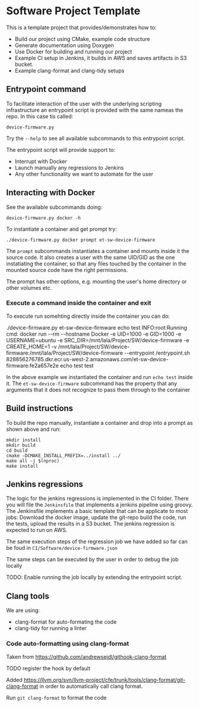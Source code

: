 Software Project Template
=========================

This is a template project that provides/demonstrates how to:

*  Build our project using CMake, example code structure
*  Generate documentation using Doxygen
*  Use Docker for building and running our project
*  Example CI setup in Jenkins, it builds in AWS and saves artifacts
   in S3 bucket.
*  Example clang-format and clang-tidy setups


##  Entrypoint command

To facilitate interaction of the user with the underlying scripting
infrastructure an entrypoint script is provided with the same nameas the
repo. In this case tis called:

    device-firmware.py

Try the `--help` to see all available subcommands to this entrypoint script.

The entrypoint script will provide support to:

*  Interrupt with Docker
*  Launch manually any regressions to Jenkins
*  Any other functionality we want to automate for the user

## Interacting with Docker

See the available subcommands doing:

    device-firmware.py docker -h

To instantiate a container and get prompt try:

    ./device-firmware.py docker prompt et-sw-device-firmware

The `prompt` subcommands instantiates a container and mounts inside it
the source code. It also creates a user with the same UID/GID as the one
instatiating the container, so that any files touched by the container
in the mounted source code have the right permissions.

The prompt has other options, e.g. mounting the user's home directory
or other volumes etc.

### Execute a command inside the container and exit

To execute run somehting directly inside the container you can do:

   ./device-firmware.py et-sw-device-firmware echo test
INFO:root:Running cmd: docker run --rm --hostname Docker -e UID=1000 -e GID=1000 -e USERNAME=ubuntu -e SRC_DIR=/mnt/lala/Project/SW/device-firmware -e CREATE_HOME=1 -v /mnt/lala/Project/SW/device-firmware:/mnt/lala/Project/SW/device-firmware --entrypoint /entrypoint.sh 828856276785.dkr.ecr.us-west-2.amazonaws.com/et-sw-device-firmware:fe2a657e2e echo test
test

In the above example we instantiated the container and run `echo test` inside it.
The `et-sw-device-firmware` subcommand has the property that any arguments that it does not
recognize to pass them through to the container

## Build instructions

To build the repo manually, instantiate a container and drop into a prompt as shown above and
run:

    mkdir install
    mkdir build
    cd build
    cmake -DCMAKE_INSTALL_PREFIX=../install ../
    make all -j $(nproc)
    make install


## Jenkins regressions

The logic for the jenkins regressions is implemented in the CI folder.
There you will file the `Jenkinsfile` that implements a jenkins pipeline
using groovy. The Jenkinsfile implements a basic template that can be
applicate to most jobs: Download the docker image, update the git-repo
build the code, run the tests, upload the results in a S3 bucket. The
jenkins regression is expected to run on AWS.

The same execution steps of the regression job we have added so far
can be foud in `CI/Software/device-firmware.json`

The same steps can be executed by the user in order to debug the job locally

TODO: Enable running the job locally by extending the entrypoint script.


## Clang tools

We are using:

* clang-format for auto-formating the code
* clang-tidy for running a linter


### Code auto-formatting using clang-format

Taken from https://github.com/andrewseidl/githook-clang-format

TODO register the hook by default

Added https://llvm.org/svn/llvm-project/cfe/trunk/tools/clang-format/git-clang-format
in order to automatically call clang format.

Run ```git clang-format``` to format the code
